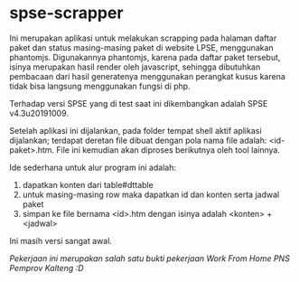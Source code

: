 # spse-scrapper
Ini merupakan aplikasi untuk melakukan scrapping pada halaman daftar paket dan status masing-masing paket
di website LPSE, menggunakan phantomjs. Digunakannya phantomjs, karena pada daftar paket tersebut, isinya
merupakan hasil render oleh javascript, sehingga dibutuhkan pembacaan dari hasil generatenya menggunakan
perangkat kusus karena tidak bisa langsung menggunakan fungsi di php. 

Terhadap versi SPSE yang di test saat ini dikembangkan adalah SPSE v4.3u20191009.

Setelah aplikasi ini dijalankan, pada folder tempat shell aktif aplikasi dijalankan; terdapat deretan file dibuat dengan pola nama file adalah: \<id-paket>.htm. File ini kemudian akan diproses berikutnya oleh tool lainnya. 

Ide sederhana untuk alur program ini adalah:
1. dapatkan konten dari table#dttable
2. untuk masing-masing row maka dapatkan id dan konten serta jadwal paket
3. simpan ke file bernama \<id>.htm dengan isinya adalah \<konten> + \<jadwal>

Ini masih versi sangat awal.

*Pekerjaan ini merupakan salah satu bukti pekerjaan Work From Home PNS Pemprov Kalteng :D*
